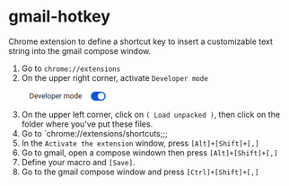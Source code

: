 # gmail-hotkey

Chrome extension to define a shortcut key to insert a customizable text string into the gmail compose window. 

1. Go to `chrome://extensions`
1. On the upper right corner, activate `Developer mode`
   ![dev](img/dev.png)
1. On the upper left corner, click on `( Load unpacked )`, then click on the folder where you've put these files.
1. Go to `chrome://extensions/shortcuts;;;
1. In the `Activate the extension` window, press `[Alt]+[Shift]+[,]`
1. Go to gmail, open a compose windown then press `[Alt]+[Shift]+[,]`
1. Define your macro and `[Save]`.
1. Go to the gmail compose window and press `[Ctrl]+[Shift]+[,]`

